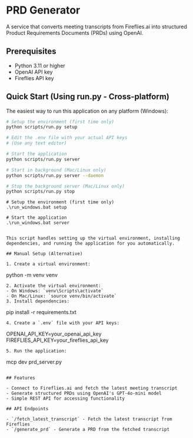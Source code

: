 # PRD Generator

A service that converts meeting transcripts from Fireflies.ai into structured Product Requirements Documents (PRDs) using OpenAI.

## Prerequisites

- Python 3.11 or higher
- OpenAI API key
- Fireflies API key

## Quick Start (Using run.py - Cross-platform)

The easiest way to run this application on any platform (Windows):

```bash
# Setup the environment (first time only)
python scripts/run.py setup

# Edit the .env file with your actual API keys
# (Use any text editor)

# Start the application
python scripts/run.py server

# Start in background (Mac/Linux only)
python scripts/run.py server --daemon

# Stop the background server (Mac/Linux only)
python scripts/run.py stop
```

```windows
# Setup the environment (first time only)
.\run_windows.bat setup

# Start the application
.\run_windows.bat server


This script handles setting up the virtual environment, installing dependencies, and running the application for you automatically.

## Manual Setup (Alternative)

1. Create a virtual environment:
   ```
   python -m venv venv
   ```
2. Activate the virtual environment:
   - On Windows: `venv\Scripts\activate`
   - On Mac/Linux: `source venv/bin/activate`
3. Install dependencies:
   ```
   pip install -r requirements.txt
   ```
4. Create a `.env` file with your API keys:
   ```
   OPENAI_API_KEY=your_openai_api_key
   FIREFLIES_API_KEY=your_fireflies_api_key
   ```
5. Run the application:
   ```
   mcp dev prd_server.py
   ```

## Features

- Connect to Fireflies.ai and fetch the latest meeting transcript
- Generate structured PRDs using OpenAI's GPT-4o-mini model
- Simple REST API for accessing functionality

## API Endpoints

- `/fetch_latest_transcript` - Fetch the latest transcript from Fireflies
- `/generate_prd` - Generate a PRD from the fetched transcript